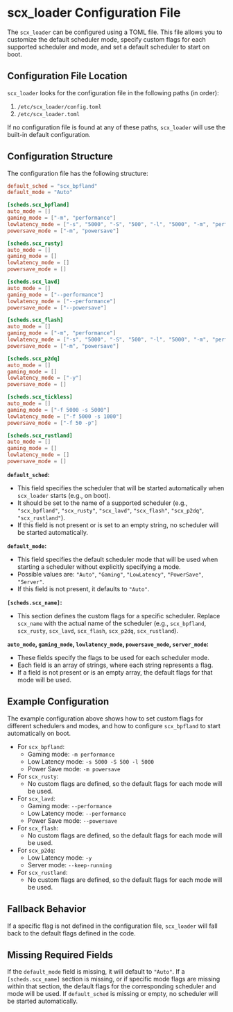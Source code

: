 # scx_loader Configuration File

The `scx_loader` can be configured using a TOML file. This file allows you to customize the default scheduler mode, specify custom flags for each supported scheduler and mode, and set a default scheduler to start on boot.

## Configuration File Location

`scx_loader` looks for the configuration file in the following paths (in order):

1. `/etc/scx_loader/config.toml`
2. `/etc/scx_loader.toml`

If no configuration file is found at any of these paths, `scx_loader` will use the built-in default configuration.

## Configuration Structure

The configuration file has the following structure:

```toml
default_sched = "scx_bpfland"
default_mode = "Auto"

[scheds.scx_bpfland]
auto_mode = []
gaming_mode = ["-m", "performance"]
lowlatency_mode = ["-s", "5000", "-S", "500", "-l", "5000", "-m", "performance"]
powersave_mode = ["-m", "powersave"]

[scheds.scx_rusty]
auto_mode = []
gaming_mode = []
lowlatency_mode = []
powersave_mode = []

[scheds.scx_lavd]
auto_mode = []
gaming_mode = ["--performance"]
lowlatency_mode = ["--performance"]
powersave_mode = ["--powersave"]

[scheds.scx_flash]
auto_mode = []
gaming_mode = ["-m", "performance"]
lowlatency_mode = ["-s", "5000", "-S", "500", "-l", "5000", "-m", "performance"]
powersave_mode = ["-m", "powersave"]

[scheds.scx_p2dq]
auto_mode = []
gaming_mode = []
lowlatency_mode = ["-y"]
powersave_mode = []

[scheds.scx_tickless]
auto_mode = []
gaming_mode = ["-f 5000 -s 5000"]
lowlatency_mode = ["-f 5000 -s 1000"]
powersave_mode = ["-f 50 -p"]

[scheds.scx_rustland]
auto_mode = []
gaming_mode = []
lowlatency_mode = []
powersave_mode = []
```

**`default_sched`:**

* This field specifies the scheduler that will be started automatically when `scx_loader` starts (e.g., on boot).
* It should be set to the name of a supported scheduler (e.g., `"scx_bpfland"`, `"scx_rusty"`, `"scx_lavd"`, `"scx_flash"`, `"scx_p2dq"`, `"scx_rustland"`).
* If this field is not present or is set to an empty string, no scheduler will be started automatically.

**`default_mode`:**

* This field specifies the default scheduler mode that will be used when starting a scheduler without explicitly specifying a mode.
* Possible values are: `"Auto"`, `"Gaming"`, `"LowLatency"`, `"PowerSave"`, `"Server"`.
* If this field is not present, it defaults to `"Auto"`.

**`[scheds.scx_name]`:**

* This section defines the custom flags for a specific scheduler. Replace `scx_name` with the actual name of the scheduler (e.g., `scx_bpfland`, `scx_rusty`, `scx_lavd`, `scx_flash`, `scx_p2dq`, `scx_rustland`).

**`auto_mode`, `gaming_mode`, `lowlatency_mode`, `powersave_mode`, `server_mode`:**

* These fields specify the flags to be used for each scheduler mode.
* Each field is an array of strings, where each string represents a flag.
* If a field is not present or is an empty array, the default flags for that mode will be used.

## Example Configuration

The example configuration above shows how to set custom flags for different schedulers and modes, and how to configure `scx_bpfland` to start automatically on boot.

* For `scx_bpfland`:
    * Gaming mode: `-m performance`
    * Low Latency mode: `-s 5000 -S 500 -l 5000`
    * Power Save mode: `-m powersave`
* For `scx_rusty`:
    * No custom flags are defined, so the default flags for each mode will be used.
* For `scx_lavd`:
    * Gaming mode: `--performance`
    * Low Latency mode: `--performance`
    * Power Save mode: `--powersave`
* For `scx_flash`:
    * No custom flags are defined, so the default flags for each mode will be used.
* For `scx_p2dq`:
    * Low Latency mode: `-y`
    * Server mode: `--keep-running`
* For `scx_rustland`:
    * No custom flags are defined, so the default flags for each mode will be used.

## Fallback Behavior

If a specific flag is not defined in the configuration file, `scx_loader` will fall back to the default flags defined in the code.

## Missing Required Fields

If the `default_mode` field is missing, it will default to `"Auto"`. If a `[scheds.scx_name]` section is missing, or if specific mode flags are missing within that section, the default flags for the corresponding scheduler and mode will be used. If `default_sched` is missing or empty, no scheduler will be started automatically.
